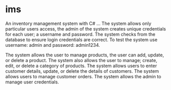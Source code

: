 # ims
An inventory management system with C# ...
The system allows only particular users access, the admin of the system creates unique credentials for each user; a username and password.
The system checks from the database to ensure login credentials are correct.
To test the system use username: admin and password: admin1234.

The system allows the user to manage products, the user can add, update, or delete a product.
The system also allows the user to manage; create, edit, or delete a category of products.
The system allows users to enter customer details, update, or delete the details of customers.
The system allows users to manage customer orders.
The system allows the admin to manage user credentials.

